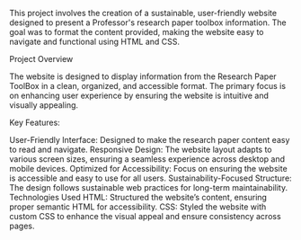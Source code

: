 This project involves the creation of a sustainable, user-friendly website designed to present a Professor's research paper toolbox information. The goal was to format the content provided, making the website easy to navigate and functional using HTML and CSS.

Project Overview

The website is designed to display information from the Research Paper ToolBox in a clean, organized, and accessible format. The primary focus is on enhancing user experience by ensuring the website is intuitive and visually appealing.

Key Features:

User-Friendly Interface: Designed to make the research paper content easy to read and navigate.
Responsive Design: The website layout adapts to various screen sizes, ensuring a seamless experience across desktop and mobile devices.
Optimized for Accessibility: Focus on ensuring the website is accessible and easy to use for all users.
Sustainability-Focused Structure: The design follows sustainable web practices for long-term maintainability.
Technologies Used
HTML: Structured the website’s content, ensuring proper semantic HTML for accessibility.
CSS: Styled the website with custom CSS to enhance the visual appeal and ensure consistency across pages. 
